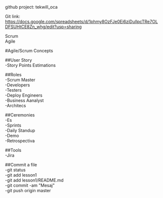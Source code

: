 github project: tekwill_oca

Git link: https://docs.google.com/spreadsheets/d/1phmy8OzFJe0Ei6ziDullpcTRe7OLDFSUHtCE8Zn_whg/edit?usp=sharing

Scrum  
Agile



#Agile/Scrum Concepts


##User Story     
    -Story Points Estimations  
    
##Roles  
      -Scrum Master  
    -Developers  
    -Testers  
    -Deploy Engineers  
    -Business Aanalyst  
    -Architecs  
    
##Ceremonies  
    -Es  
    -Sprints  
    -Daily Standup  
    -Demo  
    -Retrospectiva  
    
##Tools  
    -Jira  
    
##Commit a file     
	-git status  
	-git add lesson1  
	-git add lesson1/README.md  
	-git commit -am "Mesaj"  
	-git push origin master  